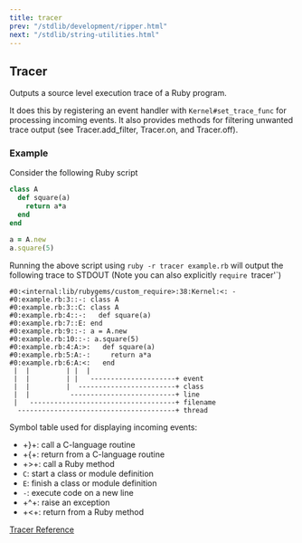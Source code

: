 ```yaml
---
title: tracer
prev: "/stdlib/development/ripper.html"
next: "/stdlib/string-utilities.html"
---
```


## Tracer[](#tracer)

Outputs a source level execution trace of a Ruby program.

It does this by registering an event handler with `Kernel#set_trace_func` for processing incoming events. It also provides methods for filtering unwanted trace output (see Tracer.add\_filter, Tracer.on, and Tracer.off).

### Example[](#example)

Consider the following Ruby script


```ruby
class A
  def square(a)
    return a*a
  end
end

a = A.new
a.square(5)
```

Running the above script using `ruby -r tracer example.rb` will output the following trace to STDOUT (Note you can also explicitly `require `tracer'\`)


```
#0:<internal:lib/rubygems/custom_require>:38:Kernel:<: -
#0:example.rb:3::-: class A
#0:example.rb:3::C: class A
#0:example.rb:4::-:   def square(a)
#0:example.rb:7::E: end
#0:example.rb:9::-: a = A.new
#0:example.rb:10::-: a.square(5)
#0:example.rb:4:A:>:   def square(a)
#0:example.rb:5:A:-:     return a*a
#0:example.rb:6:A:<:   end
 |  |         | |  |
 |  |         | |   ---------------------+ event
 |  |         |  ------------------------+ class
 |  |          --------------------------+ line
 |   ------------------------------------+ filename
  ---------------------------------------+ thread
```

Symbol table used for displaying incoming events:

* +}+: call a C-language routine
* +\{+: return from a C-language routine
* +>+: call a Ruby method
* `C`: start a class or module definition
* `E`: finish a class or module definition
* `-`: execute code on a new line
* +^+: raise an exception
* +<+: return from a Ruby method

<a href='https://ruby-doc.org/stdlib-2.7.0/libdoc/tracer/rdoc/Tracer.html' class='ruby-doc remote' target='_blank'>Tracer Reference</a>

